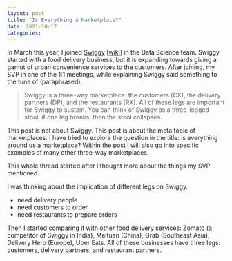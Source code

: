 ```yaml
---
layout: post
title: "Is Everything a Marketplace?"
date: 2021-10-17
categories:
---
```


In March this year, I joined [Swiggy](https://www.swiggy.com/) [[wiki](https://en.wikipedia.org/wiki/Swiggy)] in the Data Science team. Swiggy started with a food delivery business, but it is expanding towards giving a gamut of urban convenience services to the customers. After joining, my SVP in one of the 1:1 meetings, while explaining Swiggy said something to the tune of (paraphrased):

> Swiggy is a three-way marketplace: the customers (CX), the delivery partners (DP), and the restaurants (RX). All of these legs are important for Swiggy to sustain. You can think of Swiggy as a three-legged stool, if one leg breaks, then the stool collapses.

This post is not about Swiggy. This post is about the meta topic of marketplaces. I have tried to explore the question in the title: is everything around us a marketplace? Within the post I will also go into specific examples of many other three-way marketplaces.

This whole thread started after I thought more about the things my SVP mentioned.

I was thinking about the implication of different legs on Swiggy.
- need delivery people
- need customers to order
- need restaurants to prepare orders


Then I started comparing it with other food delivery services: Zomato (a competitor of Swiggy in India), Meituan (China), Grab (Southeast Asia), Delivery Hero (Europe), Uber Eats. All of these businesses have three legs: customers, delivery partners, and restaurant partners.
